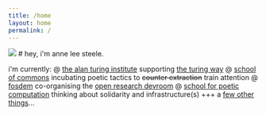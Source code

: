 ```yaml
---
title: /home
layout: home
permalink: /
---
```


<img src="../assets/img/home.jpg"/>
# hey, i'm anne lee steele.

i'm currently:
@ <a href="https://www.turing.ac.uk/">the alan turing institute</a> supporting <a href="https://the-turing-way.netlify.app/welcome.html">the turing way</a>
@ <a href="https://www.schoolofcommons.org/">school of commons</a> incubating poetic tactics to <s>counter extraction</s> train attention
@ <a href="https://fosdem.org/">fosdem</a> co-organising the <a href="https://research-fosdem.github.io/">open research devroom</a>
@ <a href="https://sfpc.study/">school for poetic computation</a> thinking about solidarity and infrastructure(s)
+++ a [few other things](about)...
